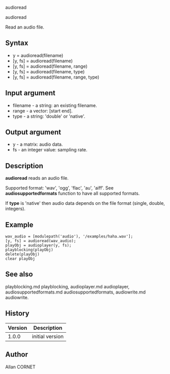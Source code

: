 



audioread


audioread

Read an audio file.

## Syntax

- y = audioread(filename)
- [y, fs] = audioread(filename)
- [y, fs] = audioread(filename, range)
- [y, fs] = audioread(filename, type)
- [y, fs] = audioread(filename, range, type)

## Input argument

 - filename - a string: an existing filename.
 - range - a vector: [start end].
 - type - a string: 'double' or 'native'.

## Output argument

 - y - a matrix: audio data.
 - fs - an integer value: sampling rate.

## Description


  <p><b>audioread</b> reads an audio file.</p>
  <p>Supported format: 'wav', 'ogg', 'flac', 'au', 'aiff'. See <b>audiosupportedformats</b> function to have all supported formats.</p>
  <p>If <b>type</b> is 'native' then audio data depends on the file format (single, double, integers).</p>


## Example

```Nelson
wav_audio = [modulepath('audio'), '/examples/haha.wav'];
[y, fs] = audioread(wav_audio);
playObj = audioplayer(y, fs);
playblocking(playObj)
delete(playObj)
clear playObj
```

## See also

playblocking.md playblocking, audioplayer.md audioplayer, audiosupportedformats.md audiosupportedformats, audiowrite.md audiowrite.
## History

|Version|Description|
|------|------|
|1.0.0|initial version|


## Author

Allan CORNET




